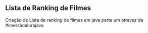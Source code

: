 ## Lista de Ranking de Filmes

Criação de Lista de ranking de filmes  em java parte um atravez da #imersãoalurajava 
